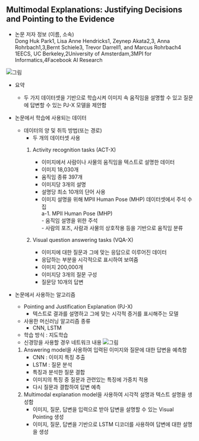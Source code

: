 ## Multimodal Explanations: Justifying Decisions and Pointing to the Evidence


* 논문 저자 정보 (이름, 소속)   
Dong Huk Park1, Lisa Anne Hendricks1, Zeynep Akata2,3, Anna Rohrbach1,3,Bernt Schiele3, Trevor Darrell1, and Marcus Rohrbach4   
1EECS, UC Berkeley,2University of Amsterdam,3MPI for Informatics,4Facebook AI Research

![그림](https://storage.googleapis.com/groundai-web-prod/media%2Fusers%2Fuser_14%2Fproject_200103%2Fimages%2Fx1.png)

* 요약
  - 두 가지 데이터셋을 기반으로 학습시켜 이미지 속 움직임을 설명할 수 있고 질문에 답변할 수 있는 PJ-X 모델을 제안함

* 논문에서 학습에 사용되는 데이터
  - 데이터의 양 및 취득 방법(또는 경로)
    - 두 개의 데이터셋 사용
    1. Activity recognition tasks (ACT-X)
        - 이미지에서 사람이나 사물의 움직임을 텍스트로 설명한 데이터
        - 이미지 18,030개
        - 움직임 종류 397개 
        - 이미지당 3개의 설명
        - 설명당 최소 10개의 단어 사용
        - 이미지 설명을 위해 MPII Human Pose (MHP) 데이터셋에서 주석 수집   
          a-1. MPII Human Pose (MHP)   
                  - 움직임 설명을 위한 주석   
                  - 사람의 포즈, 사람과 사물의 상호작용 등을 기반으로 움직임 분류   

     2. Visual question answering tasks (VQA-X)
        - 이미지에 대한 질문과 그에 맞는 응답으로 이루어진 데이터
        - 응답하는 부분을 시각적으로 표시하여 보여줌
        - 이미지 200,000개
        - 이미지당 3개의 질문 구성
        - 질문당 10개의 답변

* 논문에서 사용하는 알고리즘  
  - Pointing and Justification Explanation (PJ-X)
    - 텍스트로 결과를 설명하고 그에 맞는 시각적 증거를 표시해주는 모델
  - 사용한 머신러닝 알고리즘 종류
    - CNN, LSTM
  - 학습 방식 : 지도학습
  - 신경망을 사용할 경우 네트워크 내용
  ![그림](https://storage.googleapis.com/groundai-web-prod/media%2Fusers%2Fuser_14%2Fproject_200103%2Fimages%2Fx6.png)   
  1. Answering model을 사용하여 입력된 이미지와 질문에 대한 답변을 예측함
      - CNN : 이미지 특징 추출
      - LSTM : 질문 분석
      - 특징과 분석한 질문 결합
      - 이미지의 특징 중 질문과 관련있는 특징에 가중치 적용
      - 다시 질문과 결합하여 답변 예측
  2. Multimodal explanation model을 사용하여 시각적 설명과 텍스트 설명을 생성함
      - 이미지, 질문, 답변을 입력으로 받아 답변을 설명할 수 있는 Visual Pointing 생성
      - 이미지, 질문, 답변을 기반으로 LSTM 디코더를 사용하여 답변에 대한 설명을 생성
